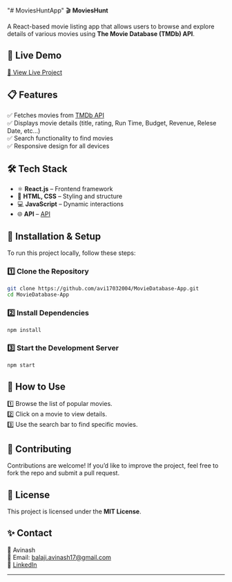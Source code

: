 "# MoviesHuntApp" 
🎬 **MoviesHunt**  

A React-based movie listing app that allows users to browse and explore details of various movies using **The Movie Database (TMDb) API**.  

## 🚀 **Live Demo**  
[🔗 View Live Project](http://movieshuntdb.netlify.app)  

## 📋 **Features**  
✅ Fetches movies from [TMDb API](https://api.themoviedb.org)  
✅ Displays movie details (title, rating, Run Time, Budget, Revenue, Relese Date, etc...)  
✅ Search functionality to find movies  
✅ Responsive design for all devices  

## 🛠 **Tech Stack**  
- ⚛️ **React.js** – Frontend framework  
- 🎨 **HTML, CSS** – Styling and structure  
- 💻 **JavaScript** – Dynamic interactions  
- 🌐 **API** – [API](https://api.themoviedb.org)  

## 🚀 **Installation & Setup**  
To run this project locally, follow these steps:  

### 1️⃣ **Clone the Repository**  
```sh
git clone https://github.com/avi17032004/MovieDatabase-App.git
cd MovieDatabase-App
```

### 2️⃣ **Install Dependencies**  
```sh
npm install
```

### 3️⃣ **Start the Development Server**  
```sh
npm start
```

## 📌 **How to Use**  
1️⃣ Browse the list of popular movies.  
2️⃣ Click on a movie to view details.  
3️⃣ Use the search bar to find specific movies.  

## 🐞 **Contributing**  
Contributions are welcome! If you’d like to improve the project, feel free to fork the repo and submit a pull request.  

## 📄 **License**  
This project is licensed under the **MIT License**.  

## ✨ **Contact**  
👤 Avinash  
📧 Email: balaji.avinash17@gmail.com  
🔗 [LinkedIn](www.linkedin.com/in/avinash-b-6b3ba7282)  

---

